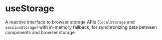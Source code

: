 # useStorage

A reactive interface to browser storage APIs (`localStorage` and `sessionStorage`) with in-memory fallback, for synchronizing data between components and browser storage.
